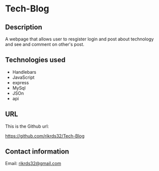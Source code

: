 # Tech-Blog

## Description

A webpage that allows user to resgister login and post about technology and see and comment on other's post.

## Technologies used 

* Handlebars
* JavaScript
* express
* MySql
* JSOn
* api

## URL

This is the Github url:

https://github.com/rikrds32/Tech-Blog

## Contact information

Email: rikrds32@gmail.com